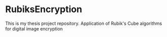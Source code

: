 # RubiksEncryption
This is my thesis project repository.
Application of Rubik's Cube algorithms for digital image encryption
